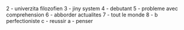 
2 - univerzita filozofien
3 - jiny system
4 - debutant
5 - probleme avec comprehension
6 - abborder actualites
7 - tout le monde
8 - b perfectioniste
	c - reussir
		a - penser